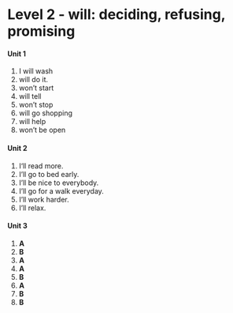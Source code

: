 # Level  2 - will: deciding, refusing, promising

#### Unit 1

1. I will wash 
2. will do it.
3. won’t start
4. will tell
5. won’t stop
6. will go shopping
7. will help
8. won’t be open

#### Unit 2

1. I‘ll read more.
2. I’ll go to bed early.
3. I’ll be nice to everybody.
4. I’ll go for a walk everyday.
5. I’ll work harder.
6. I’ll relax.

#### Unit 3

1. **A**
2. **B**
3. **A**
4. **A**
5. **B**
6. **A**
7. **B**
8. **B**